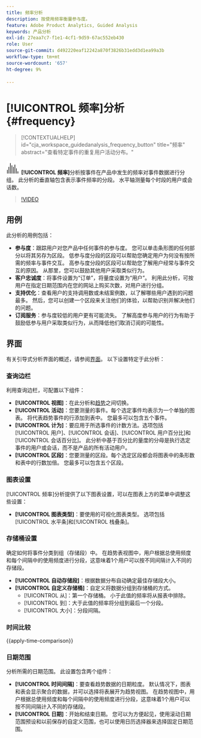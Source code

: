 ```yaml
---
title: 频率分析
description: 按使用频率衡量参与度。
feature: Adobe Product Analytics, Guided Analysis
keywords: 产品分析
exl-id: 27eaa7c7-f1e1-4cf1-9d59-67ac552eb430
role: User
source-git-commit: d492220eaf12242a870f3826b31edd3d1ea99a3b
workflow-type: tm+mt
source-wordcount: '657'
ht-degree: 9%

---
```


# [!UICONTROL 频率]分析 {#frequency}

<!-- markdownlint-disable MD034 -->

>[!CONTEXTUALHELP]
>id="cja_workspace_guidedanalysis_frequency_button"
>title="频率"
>abstract="查看特定事件的重复用户活动分布。"

<!-- markdownlint-enable MD034 -->

![频率](/help/assets/icons/Histogram.svg) **[!UICONTROL 频率]**&#x200B;分析按事件在产品中发生的频率对事件数据进行分组。 此分析的垂直轴包含表示事件频率的分段。 水平轴测量每个时段的用户或会话数。

>[!VIDEO](https://video.tv.adobe.com/v/3428089/?learn=on)

## 用例

此分析的用例包括：

* **参与度**：跟踪用户对您产品中任何事件的参与度。 您可以单击条形图的任何部分以将其另存为区段。 低参与度分段的区段可以帮助您确定用户为何没有按所需的频率与事件交互。 高参与度分段的区段可以帮助您了解用户经常与事件交互的原因。 从那里，您可以鼓励其他用户采取类似行为。
* **客户忠诚度**：将事件设置为“订单”，将量度设置为“用户”。 利用此分析，可按用户在指定日期范围内在您的网站上购买次数，对用户进行分组。
* **支持优化**：查看用户的支持调用数或未结案例数，以了解哪些用户遇到的问题最多。 然后，您可以创建一个区段来关注他们的体验，以帮助识别并解决他们的问题。
* **订阅服务**：参与度较低的用户更有可能流失。 了解高度参与用户的行为有助于鼓励低参与用户采取类似行为，从而降低他们取消订阅的可能性。

## 界面

有关引导式分析界面的概述，请参阅[界面](../overview.md#interface)。 以下设置特定于此分析：

### 查询边栏

利用查询边栏，可配置以下组件：

* **[!UICONTROL 视图]**：在此分析和[趋势](trends.md)之间切换。
* **[!UICONTROL 活动]**：您要测量的事件。每个选定事件均表示为一个单独的图表。 将代表趋势事件的行添加到表中。 您最多可以包含五个事件。
* **[!UICONTROL 计为]**：要应用于所选事件的计数方法。选项包括[!UICONTROL 用户]、[!UICONTROL 会话]、[!UICONTROL 用户百分比]和[!UICONTROL 会话百分比]。 此分析中基于百分比的量度的分母是执行选定事件的用户或会话，而不是产品的所有活动用户。
* **[!UICONTROL 区段]**：您要测量的区段。每个选定区段都会将图表中的条形数和表中的行数加倍。 您最多可以包含五个区段。

### 图表设置

[!UICONTROL 频率]分析提供了以下图表设置，可以在图表上方的菜单中调整这些设置：

* **[!UICONTROL 图表类型]**：要使用的可视化图表类型。 选项包括[!UICONTROL 水平条]和[!UICONTROL 栈叠条]。

### 存储桶设置

确定如何将事件分类到组（存储段）中。 在趋势表视图中，用户根据总使用频度和每个间隔中的使用频度进行分段，这意味着1个用户可以按不同间隔计入不同的存储段。

* **[!UICONTROL 自动存储段]**：根据数据分布自动确定最佳存储段大小。
* **[!UICONTROL 自定义存储桶]**：自定义将数据分组到存储桶的方式。
   * [!UICONTROL 从]：第一个存储桶。 小于此值的频率将从报表中排除。
   * [!UICONTROL 到]：大于此值的频率将分组到最后一个分段。
   * [!UICONTROL 大小]：分段间隔。

### 时间比较

{{apply-time-comparison}}

### 日期范围

分析所需的日期范围。 此设置包含两个组件：

* **[!UICONTROL 时间间隔]**：要查看趋势数据的日期粒度。 默认情况下，图表和表会显示聚合的数据，并可以选择将表展开为趋势视图。 在趋势视图中，用户根据总使用频度和每个间隔中的使用频度进行分段，这意味着1个用户可以按不同间隔计入不同的存储段。
* **[!UICONTROL 日期]**：开始和结束日期。 您可以为方便起见，使用滚动日期范围预设和以前保存的自定义范围，也可以使用日历选择器来选择固定日期范围。


<!--
## Example

See below foran example of the analysis.

![Frequency](../assets/frequency.png)

-->
